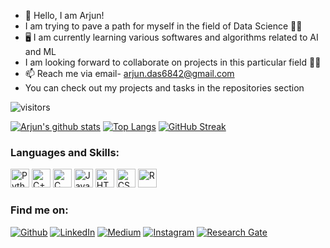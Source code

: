 - 👋 Hello, I am Arjun!
- I am trying to pave a path for myself in the field of Data Science 🧑‍💻
- 🖥️ I am currently learning various softwares and algorithms related to AI and ML
- I am looking forward to collaborate on projects in this particular field 🙋‍♂️
- 📫 Reach me via email- arjun.das6842@gmail.com 
- You can check out my projects and tasks in the repositories section 

![visitors](https://visitor-badge.glitch.me/badge?page_id=arjundas1)

[![Arjun's github stats](https://github-readme-stats.vercel.app/api?username=arjundas1&theme=highcontrast&show_icons=true&count_private=true)](https://www.youtube.com/watch?v=dQw4w9WgXcQ)
[![Top Langs](https://github-readme-stats.vercel.app/api/top-langs/?username=arjundas1&theme=highcontrast&layout=compact&exclude_repo=MyFirstUnityTrial)](https://www.youtube.com/channel/UC7_YxT-KID8kRbqZo7MyscQ)
[![GitHub Streak](https://github-readme-streak-stats.herokuapp.com/?user=arjundas1&theme=highcontrast)](https://www.youtube.com/watch?v=PzQihlLABng)

### Languages and Skills:

<p>
  <img alt="Python" height="30" src="https://img.shields.io/badge/python-%2314354C.svg?&style=for-the-badge&logo=python&logoColor=yellow"/>
  <img alt="C++" height="30" src="https://img.shields.io/badge/c++-%2300599C.svg?&style=for-the-badge&logo=c%2B%2B&ogoColor=white"/>
  <img alt="C" height="30" src="https://img.shields.io/badge/c-%2300599C.svg?&style=for-the-badge&logo=c&logoColor=white"/>
  <img alt="Java" height="30" src="https://img.shields.io/badge/java-%23ED8B00.svg?&style=for-the-badge&logo=java&logoColor=blue"/>
  <img alt="HTML5" height="30" src="https://img.shields.io/badge/html5-%23E34F26.svg?&style=for-the-badge&logo=html5&logoColor=white"/>
  <img alt="CSS3" height="30" src="https://img.shields.io/badge/css3-%231572B6.svg?&style=for-the-badge&logo=css3&logoColor=white"/>
  <img alt="R" height="30" src="https://img.shields.io/badge/R-276DC3?style=for-the-badge&logo=r&logoColor=yellow"/>
  
</p>

<h3> Find me on: </h3>
<a href="https://github.com/arjundas1" target="_blank"><img alt="Github" src="https://img.shields.io/badge/GitHub-%2312100E.svg?&style=for-the-badge&logo=Github&logoColor=white" /></a>
<a href="https://www.linkedin.com/in/arjundas1/" target="_blank"><img alt="LinkedIn" src="https://img.shields.io/badge/linkedin-%230077B5.svg?&style=for-the-badge&logo=linkedin&logoColor=white" /></a>
<a href="https://arjun-das6842.medium.com/" target="_blank"><img alt="Medium" src="https://img.shields.io/badge/Medium-12100E?style=for-the-badge&logo=medium&logoColor=yellow"/></a>
<a href="https://instagram.com/arjun_._das" target="_blank"><img alt="Instagram" src="https://img.shields.io/badge/instagram-%FF69B4.svg?&style=for-the-badge&logo=instagram&logoColor=white&color=cd486b" /></a>
<a href="https://www.researchgate.net/profile/Arjun-Das-7" target="_blank"><img alt="Research Gate" src="https://img.shields.io/badge/Research_Gate-00CCBB.svg?&style=for-the-badge&logo=ResearchGate&logoColor=white"/></a>

<!---
arjundas1/arjundas1 is a ✨ special ✨ repository because its `README.md` (this file) appears on your GitHub profile.
You can click the Preview link to take a look at your changes.
--->
